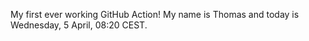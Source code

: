 My first ever working GitHub Action!
My name is Thomas and today is Wednesday, 5 April, 08:20 CEST. 
